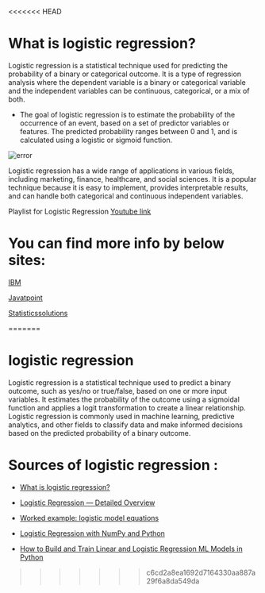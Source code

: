 <<<<<<< HEAD
# What is logistic regression?


  Logistic regression is a statistical technique used for predicting the probability of a binary or categorical outcome. It is a type of regression analysis where the dependent variable is a binary or categorical variable and the independent variables can be continuous, categorical, or a mix of both.

- The goal of logistic regression is to estimate the probability of the occurrence of an event, based on a set of predictor variables or features. The predicted probability ranges between 0 and 1, and is calculated using a logistic or sigmoid function.


![error](https://pimages.toolbox.com/wp-content/uploads/2022/04/11040522/46-4.png)


Logistic regression has a wide range of applications in various fields, including marketing, finance, healthcare, and social sciences. It is a popular technique because it is easy to implement, provides interpretable results, and can handle both categorical and continuous independent variables.


Playlist for Logistic Regression [Youtube link](https://www.youtube.com/watch?v=yIYKR4sgzI8&list=PLblh5JKOoLUKxzEP5HA2d-Li7IJkHfXSe&ab_channel=StatQuestwithJoshStarmer)


# You  can find more info by below sites:

[IBM](https://www.ibm.com/in-en/topics/logistic-regression)


[Javatpoint](https://www.javatpoint.com/logistic-regression-in-machine-learning)

[Statisticssolutions](https://www.statisticssolutions.com/free-resources/directory-of-statistical-analyses/what-is-logistic-regression/)






=======
# logistic regression

Logistic regression is a statistical technique used to predict a binary outcome, such as yes/no or true/false, based on one or more input variables. It estimates the probability of the outcome using a sigmoidal function and applies a logit transformation to create a linear relationship. Logistic regression is commonly used in machine learning, predictive analytics, and other fields to classify data and make informed decisions based on the predicted probability of a binary outcome.


# Sources of logistic regression :

- [What is logistic regression?](https://www.ibm.com/in-en/topics/logistic-regression)

- [Logistic Regression — Detailed Overview](https://medium.com/towards-data-science/logistic-regression-detailed-overview-46c4da4303bc)

- [Worked example: logistic model equations](https://www.khanacademy.org/math/integral-calculus/ic-diff-eq/ic-logistic-models/v/logistic-function-application)

- [Logistic Regression with NumPy and Python](https://www.coursera.org/projects/logistic-regression-numpy-python)

- [How to Build and Train Linear and Logistic Regression ML Models in Python](https://www.freecodecamp.org/news/how-to-build-and-train-linear-and-logistic-regression-ml-models-in-python/)








>>>>>>> c6cd2a8ea1692d7164330aa887a29f6a8da549da
